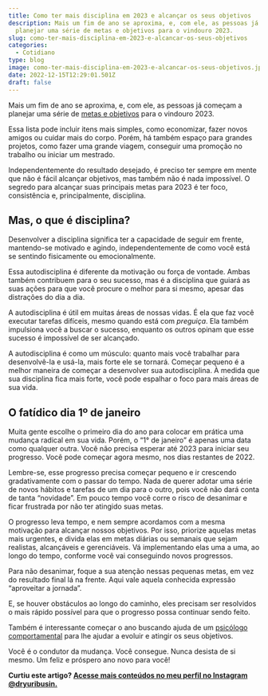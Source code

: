 ```yaml
---
title: Como ter mais disciplina em 2023 e alcançar os seus objetivos
description: Mais um fim de ano se aproxima, e, com ele, as pessoas já começam a
  planejar uma série de metas e objetivos para o vindouro 2023.
slug: como-ter-mais-disciplina-em-2023-e-alcancar-os-seus-objetivos
categories:
  - Cotidiano
type: blog
image: como-ter-mais-disciplina-em-2023-e-alcancar-os-seus-objetivos.jpg
date: 2022-12-15T12:29:01.501Z
draft: false
---
```


Mais um fim de ano se aproxima, e, com ele, as pessoas já começam a planejar uma série de [metas e objetivos](https://www.google.com/url?client=internal-element-cse&cx=013413282715532661870:5z8llcwtwhy&q=https://yuribusin.com.br/por-que-criar-metas-de-ano-novo/&sa=U&ved=2ahUKEwiy_-bR1vT7AhWpqZUCHVdgARwQFnoECAYQAg&usg=AOvVaw0VAUJMKvcFI_bsgF5zzYRN) para o vindouro 2023.

Essa lista pode incluir itens mais simples, como economizar, fazer novos amigos ou cuidar mais do corpo. Porém, há também espaço para grandes projetos, como fazer uma grande viagem, conseguir uma promoção no trabalho ou iniciar um mestrado.

Independentemente do resultado desejado, é preciso ter sempre em mente que não é fácil alcançar objetivos, mas também não é nada impossível. O segredo para alcançar suas principais metas para 2023 é ter foco, consistência e, principalmente, disciplina.

## []()Mas, o que é disciplina?

Desenvolver a disciplina significa ter a capacidade de seguir em frente, mantendo-se motivado e agindo, independentemente de como você está se sentindo fisicamente ou emocionalmente.

Essa autodisciplina é diferente da motivação ou força de vontade. Ambas também contribuem para o seu sucesso, mas é a disciplina que guiará as suas ações para que você procure o melhor para si mesmo, apesar das distrações do dia a dia.

A autodisciplina é útil em muitas áreas de nossas vidas. É ela que faz você executar tarefas difíceis, mesmo quando está com _preguiça_. Ela também impulsiona você a buscar o sucesso, enquanto os outros opinam que esse sucesso é impossível de ser alcançado.

A autodisciplina é como um músculo: quanto mais você trabalhar para desenvolvê-la e usá-la, mais forte ele se tornará. Começar pequeno é a melhor maneira de começar a desenvolver sua autodisciplina. À medida que sua disciplina fica mais forte, você pode espalhar o foco para mais áreas de sua vida.

## []()O fatídico dia 1º de janeiro

Muita gente escolhe o primeiro dia do ano para colocar em prática uma mudança radical em sua vida. Porém, o “1° de janeiro” é apenas uma data como qualquer outra. Você não precisa esperar até 2023 para iniciar seu progresso. Você pode começar agora mesmo, nos dias restantes de 2022.

Lembre-se, esse progresso precisa começar pequeno e ir crescendo gradativamente com o passar do tempo. Nada de querer adotar uma série de novos hábitos e tarefas de um dia para o outro, pois você não dará conta de tanta “novidade”. Em pouco tempo você corre o risco de desanimar e ficar frustrada por não ter atingido suas metas.

O progresso leva tempo, e nem sempre acordamos com a mesma motivação para alcançar nossos objetivos. Por isso, priorize aquelas metas mais urgentes, e divida elas em metas diárias ou semanais que sejam realistas, alcançáveis e gerenciáveis. Vá implementando elas uma a uma, ao longo do tempo, conforme você vai conseguindo novos progressos.

Para não desanimar, foque a sua atenção nessas pequenas metas, em vez do resultado final lá na frente. Aqui vale aquela conhecida expressão “aproveitar a jornada”.

E, se houver obstáculos ao longo do caminho, eles precisam ser resolvidos o mais rápido possível para que o progresso possa continuar sendo feito.

Também é interessante começar o ano buscando ajuda de um [psicólogo comportamental](https://yuribusin.com.br/) para lhe ajudar a evoluir e atingir os seus objetivos.

Você é o condutor da mudança. Você consegue. Nunca desista de si mesmo. Um feliz e próspero ano novo para você!

**Curtiu este artigo? [Acesse mais conteúdos no meu perfil no Instagram @dryuribusin.](https://www.instagram.com/dryuribusin/)**
